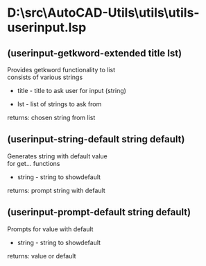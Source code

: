 # D:\src\AutoCAD-Utils\utils\utils-userinput.lsp
## (userinput-getkword-extended title lst)
Provides getkword functionality to list <br/> consists of various strings
* title - title to ask user for input (string)
* lst - list of strings to ask from
returns: chosen string from list
## (userinput-string-default string default)
Generates string with default value <br/> for get... functions
* string - string to show<ARG><ARG>default
returns: prompt string with default
## (userinput-prompt-default string default)
Prompts for value with default
* string - string to show<ARG><ARG>default
returns: value or default
